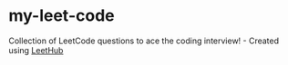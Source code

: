 # my-leet-code
Collection of LeetCode questions to ace the coding interview! - Created using [LeetHub](https://github.com/QasimWani/LeetHub)
